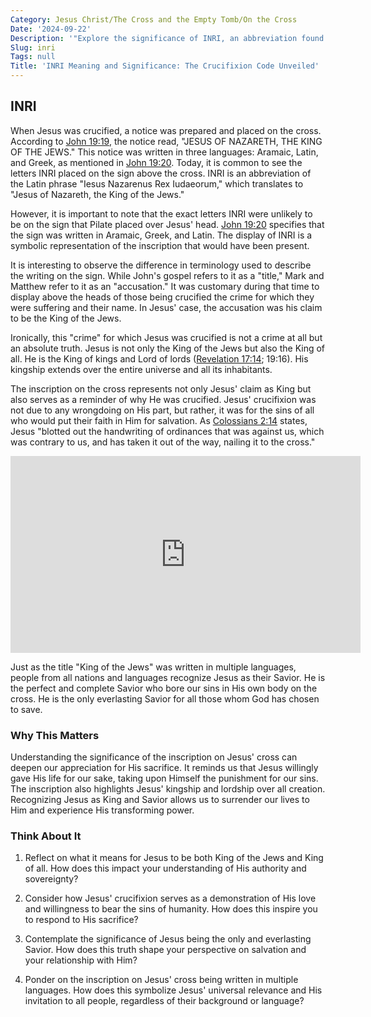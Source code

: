 ```yaml
---
Category: Jesus Christ/The Cross and the Empty Tomb/On the Cross
Date: '2024-09-22'
Description: '"Explore the significance of INRI, an abbreviation found on the cross during Jesus'' crucifixion. Uncover the meaning and symbolism behind these letters."'
Slug: inri
Tags: null
Title: 'INRI Meaning and Significance: The Crucifixion Code Unveiled'
---
```


## INRI

When Jesus was crucified, a notice was prepared and placed on the cross. According to [John 19:19](https://www.bibleref.com/John/19/John-19-19.html), the notice read, "JESUS OF NAZARETH, THE KING OF THE JEWS." This notice was written in three languages: Aramaic, Latin, and Greek, as mentioned in [John 19:20](https://www.bibleref.com/John/19/John-19-20.html). Today, it is common to see the letters INRI placed on the sign above the cross. INRI is an abbreviation of the Latin phrase "Iesus Nazarenus Rex Iudaeorum," which translates to "Jesus of Nazareth, the King of the Jews."

However, it is important to note that the exact letters INRI were unlikely to be on the sign that Pilate placed over Jesus' head. [John 19:20](https://www.bibleref.com/John/19/John-19-20.html) specifies that the sign was written in Aramaic, Greek, and Latin. The display of INRI is a symbolic representation of the inscription that would have been present.

It is interesting to observe the difference in terminology used to describe the writing on the sign. While John's gospel refers to it as a "title," Mark and Matthew refer to it as an "accusation." It was customary during that time to display above the heads of those being crucified the crime for which they were suffering and their name. In Jesus' case, the accusation was his claim to be the King of the Jews.

Ironically, this "crime" for which Jesus was crucified is not a crime at all but an absolute truth. Jesus is not only the King of the Jews but also the King of all. He is the King of kings and Lord of lords ([Revelation 17:14](https://www.bibleref.com/Revelation/17/Revelation-17-14.html); 19:16). His kingship extends over the entire universe and all its inhabitants.

The inscription on the cross represents not only Jesus' claim as King but also serves as a reminder of why He was crucified. Jesus' crucifixion was not due to any wrongdoing on His part, but rather, it was for the sins of all who would put their faith in Him for salvation. As [Colossians 2:14](https://www.bibleref.com/Colossians/2/Colossians-2-14.html) states, Jesus "blotted out the handwriting of ordinances that was against us, which was contrary to us, and has taken it out of the way, nailing it to the cross."


<iframe width="560" height="315" src="https://www.youtube.com/embed/cnVFbQOwdZE" frameborder="0" allow="autoplay; encrypted-media" allowfullscreen></iframe>


Just as the title "King of the Jews" was written in multiple languages, people from all nations and languages recognize Jesus as their Savior. He is the perfect and complete Savior who bore our sins in His own body on the cross. He is the only everlasting Savior for all those whom God has chosen to save.

### Why This Matters

Understanding the significance of the inscription on Jesus' cross can deepen our appreciation for His sacrifice. It reminds us that Jesus willingly gave His life for our sake, taking upon Himself the punishment for our sins. The inscription also highlights Jesus' kingship and lordship over all creation. Recognizing Jesus as King and Savior allows us to surrender our lives to Him and experience His transforming power.

### Think About It

1. Reflect on what it means for Jesus to be both King of the Jews and King of all. How does this impact your understanding of His authority and sovereignty?

2. Consider how Jesus' crucifixion serves as a demonstration of His love and willingness to bear the sins of humanity. How does this inspire you to respond to His sacrifice?

3. Contemplate the significance of Jesus being the only and everlasting Savior. How does this truth shape your perspective on salvation and your relationship with Him?

4. Ponder on the inscription on Jesus' cross being written in multiple languages. How does this symbolize Jesus' universal relevance and His invitation to all people, regardless of their background or language?